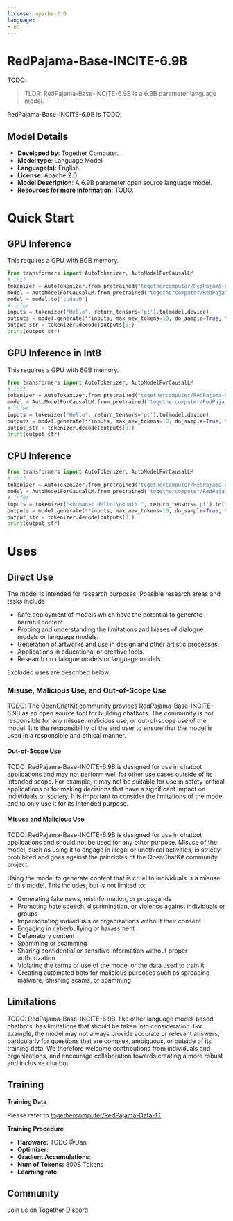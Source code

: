 ```yaml
---
license: apache-2.0
language:
- en
---
```


# RedPajama-Base-INCITE-6.9B

TODO:

> TLDR: RedPajama-Base-INCITE-6.9B is a 6.9B parameter language model.

RedPajama-Base-INCITE-6.9B is TODO.

## Model Details
- **Developed by**: Together Computer.
- **Model type**: Language Model
- **Language(s)**: English
- **License**: Apache 2.0
- **Model Description**: A 6.9B parameter open source language model.
- **Resources for more information**: TODO.

# Quick Start

## GPU Inference

This requires a GPU with 8GB memory.
```python
from transformers import AutoTokenizer, AutoModelForCausalLM
# init
tokenizer = AutoTokenizer.from_pretrained("togethercomputer/RedPajama-Base-INCITE-6.9B-v1")
model = AutoModelForCausalLM.from_pretrained("togethercomputer/RedPajama-Base-INCITE-6.9B-v1", torch_dtype=torch.float16)
model = model.to('cuda:0')
# infer
inputs = tokenizer("Hello", return_tensors='pt').to(model.device)
outputs = model.generate(**inputs, max_new_tokens=10, do_sample=True, temperature=0.8)
output_str = tokenizer.decode(outputs[0])
print(output_str)
```

## GPU Inference in Int8

This requires a GPU with 6GB memory.

```python
from transformers import AutoTokenizer, AutoModelForCausalLM
# init
tokenizer = AutoTokenizer.from_pretrained("togethercomputer/RedPajama-Base-INCITE-6.9B-v1")
model = AutoModelForCausalLM.from_pretrained("togethercomputer/RedPajama-Base-INCITE-6.9B-v1", device_map="auto", load_in_8bit=True)
# infer
inputs = tokenizer("Hello", return_tensors='pt').to(model.device)
outputs = model.generate(**inputs, max_new_tokens=10, do_sample=True, temperature=0.8)
output_str = tokenizer.decode(outputs[0])
print(output_str)
```

## CPU Inference

```python
from transformers import AutoTokenizer, AutoModelForCausalLM
# init
tokenizer = AutoTokenizer.from_pretrained("togethercomputer/RedPajama-Base-INCITE-6.9B-v1")
model = AutoModelForCausalLM.from_pretrained("togethercomputer/RedPajama-Base-INCITE-6.9B-v1", torch_dtype=torch.bfloat16)
# infer
inputs = tokenizer("<human>: Hello!\n<bot>:", return_tensors='pt').to(model.device)
outputs = model.generate(**inputs, max_new_tokens=10, do_sample=True, temperature=0.8)
output_str = tokenizer.decode(outputs[0])
print(output_str)
```


# Uses

## Direct Use 

The model is intended for research purposes. Possible research areas and tasks include

- Safe deployment of models which have the potential to generate harmful content.
- Probing and understanding the limitations and biases of dialogue models or language models.
- Generation of artworks and use in design and other artistic processes.
- Applications in educational or creative tools.
- Research on dialogue models or language models.

Excluded uses are described below.

### Misuse, Malicious Use, and Out-of-Scope Use

TODO:
The OpenChatKit community provides RedPajama-Base-INCITE-6.9B as an open source tool for building chatbots. 
The community is not responsible for any misuse, malicious use, or out-of-scope use of the model. 
It is the responsibility of the end user to ensure that the model is used in a responsible and ethical manner.

#### Out-of-Scope Use

TODO:
RedPajama-Base-INCITE-6.9B is designed for use in chatbot applications and may not perform well for other use cases outside of its intended scope. 
For example, it may not be suitable for use in safety-critical applications or for making decisions that have a significant impact on individuals or society. 
It is important to consider the limitations of the model and to only use it for its intended purpose.

#### Misuse and Malicious Use

TODO:
RedPajama-Base-INCITE-6.9B is designed for use in chatbot applications and should not be used for any other purpose.
Misuse of the model, such as using it to engage in illegal or unethical activities, is strictly prohibited and goes against the principles of the OpenChatKit community project.

Using the model to generate content that is cruel to individuals is a misuse of this model. This includes, but is not limited to:

- Generating fake news, misinformation, or propaganda
- Promoting hate speech, discrimination, or violence against individuals or groups
- Impersonating individuals or organizations without their consent
- Engaging in cyberbullying or harassment
- Defamatory content
- Spamming or scamming
- Sharing confidential or sensitive information without proper authorization
- Violating the terms of use of the model or the data used to train it
- Creating automated bots for malicious purposes such as spreading malware, phishing scams, or spamming

## Limitations

TODO:
RedPajama-Base-INCITE-6.9B, like other language model-based chatbots, has limitations that should be taken into consideration. 
For example, the model may not always provide accurate or relevant answers, particularly for questions that are complex, ambiguous, or outside of its training data. 
We therefore welcome contributions from individuals and organizations, and encourage collaboration towards creating a more robust and inclusive chatbot.

## Training

**Training Data**

Please refer to [togethercomputer/RedPajama-Data-1T](https://huggingface.co/datasets/togethercomputer/RedPajama-Data-1T)

**Training Procedure**

- **Hardware:** TODO @Dan
- **Optimizer:** 
- **Gradient Accumulations**: 
- **Num of Tokens:** 800B Tokens
- **Learning rate:** 

## Community

Join us on [Together Discord](https://discord.gg/6ZVDU8tTD4)